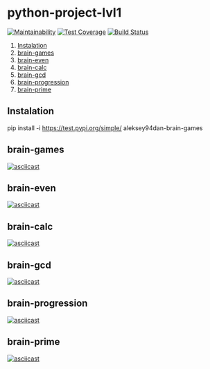 # python-project-lvl1
[![Maintainability](https://api.codeclimate.com/v1/badges/92de00b7b58105008b41/maintainability)](https://codeclimate.com/github/Aleksey94Dan/python-project-lvl1/maintainability)
[![Test Coverage](https://api.codeclimate.com/v1/badges/a99a88d28ad37a79dbf6/test_coverage)](https://codeclimate.com/github/codeclimate/codeclimate/test_coverage)
[![Build Status](https://travis-ci.com/Aleksey94Dan/python-project-lvl1.svg?branch=master)](https://travis-ci.com/Aleksey94Dan/python-project-lvl1)

1. [Instalation](#Instalation)
1. [brain-games](#brain-games)
2. [brain-even](#brain-even)
3. [brain-calc](#brain-calc)
4. [brain-gcd](#brain-gcd)
5. [brain-progression](#brain-progression)
6. [brain-prime](#brain-prime)

## Instalation
pip install -i https://test.pypi.org/simple/ aleksey94dan-brain-games

## brain-games
[![asciicast](https://asciinema.org/a/znASHED74upmWenvJzxVLRznt.svg)](https://asciinema.org/a/znASHED74upmWenvJzxVLRznt)

## brain-even
[![asciicast](https://asciinema.org/a/2z8f89Yq6Sy6OXOXarzoRjREu.svg)](https://asciinema.org/a/2z8f89Yq6Sy6OXOXarzoRjREu)

## brain-calc
[![asciicast](https://asciinema.org/a/pAK0zEszSM33w9N4XRX9fYR7J.svg)](https://asciinema.org/a/pAK0zEszSM33w9N4XRX9fYR7J)

## brain-gcd
[![asciicast](https://asciinema.org/a/o3gwfyZMCWNUuJc9ibFxmCFUa.svg)](https://asciinema.org/a/o3gwfyZMCWNUuJc9ibFxmCFUa)

## brain-progression
[![asciicast](https://asciinema.org/a/wkC7DG5mHBZWpPukkH6V4ixDZ.svg)](https://asciinema.org/a/wkC7DG5mHBZWpPukkH6V4ixDZ)

## brain-prime
[![asciicast](https://asciinema.org/a/T9I81g2ovFdOeRObK18XizExc.svg)](https://asciinema.org/a/T9I81g2ovFdOeRObK18XizExc)
